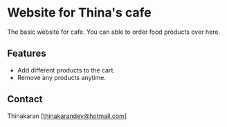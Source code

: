 # Website for Thina's cafe

The basic website for cafe. You can able to order food products over here.

## **Features**

- Add different products to the cart.
- Remove any products anytime.



## **Contact**

Thinakaran [thinakarandev@hotmail.com]
